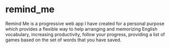 # remind_me
Remind Me is a progressive web app I have created for a personal purpose which provides a flexible way to help arranging and memorizing English vocabulary, increasing productivity, follow your progress, providing a list of games based on the set of words that you have saved.
